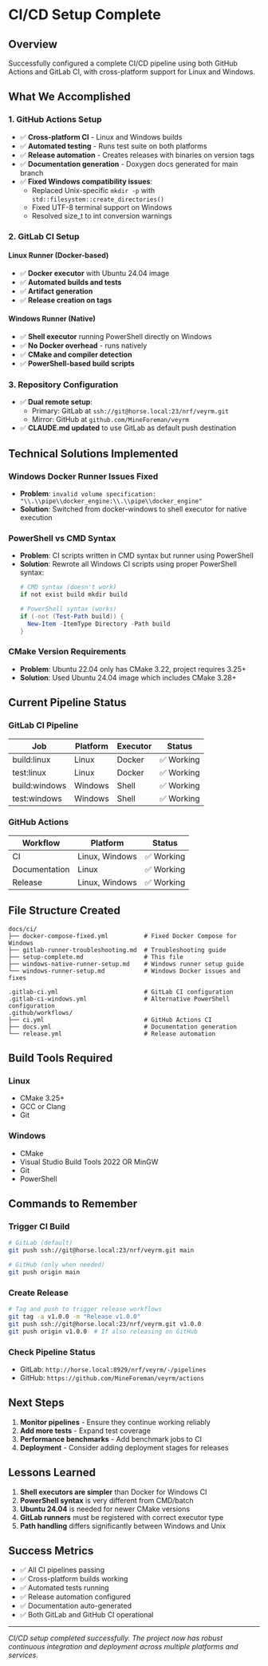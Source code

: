 # CI/CD Setup Complete

## Overview

Successfully configured a complete CI/CD pipeline using both GitHub Actions and GitLab CI, with cross-platform support for Linux and Windows.

## What We Accomplished

### 1. GitHub Actions Setup
- ✅ **Cross-platform CI** - Linux and Windows builds
- ✅ **Automated testing** - Runs test suite on both platforms
- ✅ **Release automation** - Creates releases with binaries on version tags
- ✅ **Documentation generation** - Doxygen docs generated for main branch
- ✅ **Fixed Windows compatibility issues**:
  - Replaced Unix-specific `mkdir -p` with `std::filesystem::create_directories()`
  - Fixed UTF-8 terminal support on Windows
  - Resolved size_t to int conversion warnings

### 2. GitLab CI Setup

#### Linux Runner (Docker-based)
- ✅ **Docker executor** with Ubuntu 24.04 image
- ✅ **Automated builds and tests**
- ✅ **Artifact generation**
- ✅ **Release creation on tags**

#### Windows Runner (Native)
- ✅ **Shell executor** running PowerShell directly on Windows
- ✅ **No Docker overhead** - runs natively
- ✅ **CMake and compiler detection**
- ✅ **PowerShell-based build scripts**

### 3. Repository Configuration
- ✅ **Dual remote setup**:
  - Primary: GitLab at `ssh://git@horse.local:23/nrf/veyrm.git`
  - Mirror: GitHub at `github.com/MineForeman/veyrm`
- ✅ **CLAUDE.md updated** to use GitLab as default push destination

## Technical Solutions Implemented

### Windows Docker Runner Issues Fixed
- **Problem**: `invalid volume specification: "\\.\\pipe\\docker_engine:\\.\\pipe\\docker_engine"`
- **Solution**: Switched from docker-windows to shell executor for native execution

### PowerShell vs CMD Syntax
- **Problem**: CI scripts written in CMD syntax but runner using PowerShell
- **Solution**: Rewrote all Windows CI scripts using proper PowerShell syntax:
  ```powershell
  # CMD syntax (doesn't work)
  if not exist build mkdir build

  # PowerShell syntax (works)
  if (-not (Test-Path build)) {
    New-Item -ItemType Directory -Path build
  }
  ```

### CMake Version Requirements
- **Problem**: Ubuntu 22.04 only has CMake 3.22, project requires 3.25+
- **Solution**: Used Ubuntu 24.04 image which includes CMake 3.28+

## Current Pipeline Status

### GitLab CI Pipeline
| Job | Platform | Executor | Status |
|-----|----------|----------|--------|
| build:linux | Linux | Docker | ✅ Working |
| test:linux | Linux | Docker | ✅ Working |
| build:windows | Windows | Shell | ✅ Working |
| test:windows | Windows | Shell | ✅ Working |

### GitHub Actions
| Workflow | Platform | Status |
|----------|----------|--------|
| CI | Linux, Windows | ✅ Working |
| Documentation | Linux | ✅ Working |
| Release | Linux, Windows | ✅ Working |

## File Structure Created

```
docs/ci/
├── docker-compose-fixed.yml          # Fixed Docker Compose for Windows
├── gitlab-runner-troubleshooting.md  # Troubleshooting guide
├── setup-complete.md                 # This file
├── windows-native-runner-setup.md    # Windows runner setup guide
└── windows-runner-setup.md           # Windows Docker issues and fixes

.gitlab-ci.yml                        # GitLab CI configuration
.gitlab-ci-windows.yml                # Alternative PowerShell configuration
.github/workflows/
├── ci.yml                            # GitHub Actions CI
├── docs.yml                          # Documentation generation
└── release.yml                       # Release automation
```

## Build Tools Required

### Linux
- CMake 3.25+
- GCC or Clang
- Git

### Windows
- CMake
- Visual Studio Build Tools 2022 OR MinGW
- Git
- PowerShell

## Commands to Remember

### Trigger CI Build
```bash
# GitLab (default)
git push ssh://git@horse.local:23/nrf/veyrm.git main

# GitHub (only when needed)
git push origin main
```

### Create Release
```bash
# Tag and push to trigger release workflows
git tag -a v1.0.0 -m "Release v1.0.0"
git push ssh://git@horse.local:23/nrf/veyrm.git v1.0.0
git push origin v1.0.0  # If also releasing on GitHub
```

### Check Pipeline Status
- GitLab: `http://horse.local:8929/nrf/veyrm/-/pipelines`
- GitHub: `https://github.com/MineForeman/veyrm/actions`

## Next Steps

1. **Monitor pipelines** - Ensure they continue working reliably
2. **Add more tests** - Expand test coverage
3. **Performance benchmarks** - Add benchmark jobs to CI
4. **Deployment** - Consider adding deployment stages for releases

## Lessons Learned

1. **Shell executors are simpler** than Docker for Windows CI
2. **PowerShell syntax** is very different from CMD/batch
3. **Ubuntu 24.04** is needed for newer CMake versions
4. **GitLab runners** must be registered with correct executor type
5. **Path handling** differs significantly between Windows and Unix

## Success Metrics

- ✅ All CI pipelines passing
- ✅ Cross-platform builds working
- ✅ Automated tests running
- ✅ Release automation configured
- ✅ Documentation auto-generated
- ✅ Both GitLab and GitHub CI operational

---

*CI/CD setup completed successfully. The project now has robust continuous integration and deployment across multiple platforms and services.*